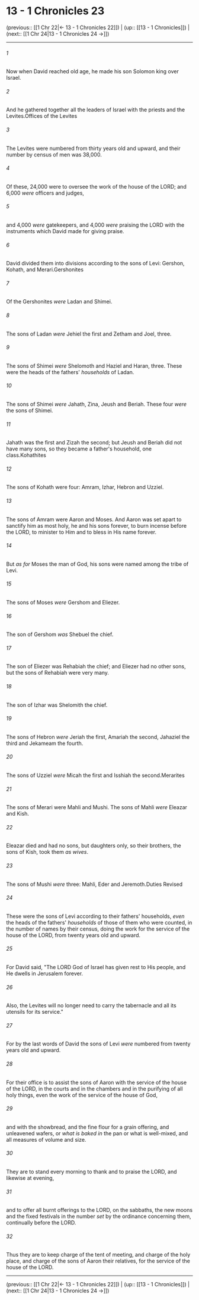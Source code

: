 # 13 - 1 Chronicles 23

(previous:: [[1 Chr 22|← 13 - 1 Chronicles 22]]) | (up:: [[13 - 1 Chronicles]]) | (next:: [[1 Chr 24|13 - 1 Chronicles 24 →]])

***


###### 1 
Now when David reached old age, he made his son Solomon king over Israel. 

###### 2 
And he gathered together all the leaders of Israel with the priests and the Levites.Offices of the Levites 

###### 3 
The Levites were numbered from thirty years old and upward, and their number by census of men was 38,000. 

###### 4 
Of these, 24,000 were to oversee the work of the house of the LORD; and 6,000 _were_ officers and judges, 

###### 5 
and 4,000 _were_ gatekeepers, and 4,000 _were_ praising the LORD with the instruments which David made for giving praise. 

###### 6 
David divided them into divisions according to the sons of Levi: Gershon, Kohath, and Merari.Gershonites 

###### 7 
Of the Gershonites _were_ Ladan and Shimei. 

###### 8 
The sons of Ladan _were_ Jehiel the first and Zetham and Joel, three. 

###### 9 
The sons of Shimei _were_ Shelomoth and Haziel and Haran, three. These were the heads of the fathers' _households_ of Ladan. 

###### 10 
The sons of Shimei _were_ Jahath, Zina, Jeush and Beriah. These four _were_ the sons of Shimei. 

###### 11 
Jahath was the first and Zizah the second; but Jeush and Beriah did not have many sons, so they became a father's household, one class.Kohathites 

###### 12 
The sons of Kohath were four: Amram, Izhar, Hebron and Uzziel. 

###### 13 
The sons of Amram were Aaron and Moses. And Aaron was set apart to sanctify him as most holy, he and his sons forever, to burn incense before the LORD, to minister to Him and to bless in His name forever. 

###### 14 
But _as for_ Moses the man of God, his sons were named among the tribe of Levi. 

###### 15 
The sons of Moses _were_ Gershom and Eliezer. 

###### 16 
The son of Gershom _was_ Shebuel the chief. 

###### 17 
The son of Eliezer was Rehabiah the chief; and Eliezer had no other sons, but the sons of Rehabiah were very many. 

###### 18 
The son of Izhar was Shelomith the chief. 

###### 19 
The sons of Hebron _were_ Jeriah the first, Amariah the second, Jahaziel the third and Jekameam the fourth. 

###### 20 
The sons of Uzziel _were_ Micah the first and Isshiah the second.Merarites 

###### 21 
The sons of Merari were Mahli and Mushi. The sons of Mahli _were_ Eleazar and Kish. 

###### 22 
Eleazar died and had no sons, but daughters only, so their brothers, the sons of Kish, took them _as wives_. 

###### 23 
The sons of Mushi _were_ three: Mahli, Eder and Jeremoth.Duties Revised 

###### 24 
These were the sons of Levi according to their fathers' households, _even_ the heads of the fathers' _households_ of those of them who were counted, in the number of names by their census, doing the work for the service of the house of the LORD, from twenty years old and upward. 

###### 25 
For David said, "The LORD God of Israel has given rest to His people, and He dwells in Jerusalem forever. 

###### 26 
Also, the Levites will no longer need to carry the tabernacle and all its utensils for its service." 

###### 27 
For by the last words of David the sons of Levi _were_ numbered from twenty years old and upward. 

###### 28 
For their office is to assist the sons of Aaron with the service of the house of the LORD, in the courts and in the chambers and in the purifying of all holy things, even the work of the service of the house of God, 

###### 29 
and with the showbread, and the fine flour for a grain offering, and unleavened wafers, or _what is baked in_ the pan or what is well-mixed, and all measures of volume and size. 

###### 30 
They are to stand every morning to thank and to praise the LORD, and likewise at evening, 

###### 31 
and to offer all burnt offerings to the LORD, on the sabbaths, the new moons and the fixed festivals in the number _set_ by the ordinance concerning them, continually before the LORD. 

###### 32 
Thus they are to keep charge of the tent of meeting, and charge of the holy place, and charge of the sons of Aaron their relatives, for the service of the house of the LORD.

***

(previous:: [[1 Chr 22|← 13 - 1 Chronicles 22]]) | (up:: [[13 - 1 Chronicles]]) | (next:: [[1 Chr 24|13 - 1 Chronicles 24 →]])
